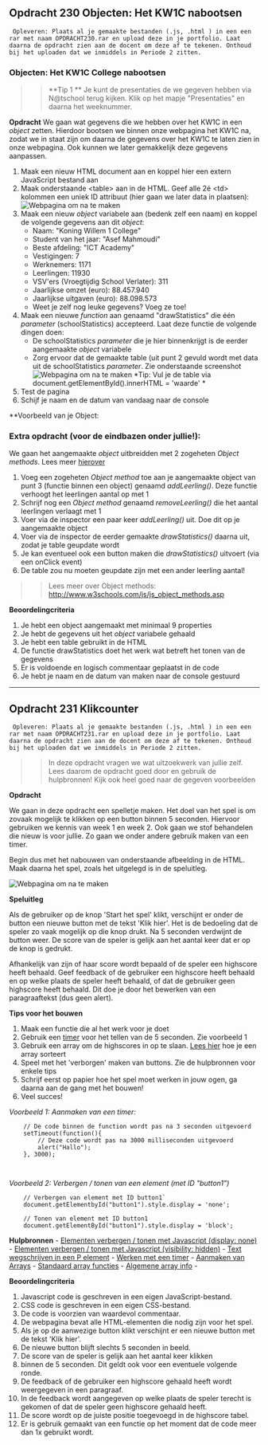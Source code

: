 ## Opdracht 230 Objecten: Het KW1C nabootsen

`` Opleveren: Plaats al je gemaakte bestanden (.js, .html ) in een een rar met naam OPDRACHT230.rar en upload deze in je portfolio. Laat daarna de opdracht zien aan de docent om deze af te tekenen. Onthoud bij het uploaden dat we inmiddels in Periode 2 zitten.``

### Objecten: Het KW1C College nabootsen

>> **Tip 1 ** Je kunt de presentaties de we gegeven hebben via N@tschool terug kijken. Klik op het mapje "Presentaties" en daarna het weeknummer.

**Opdracht**
We gaan wat gegevens die we hebben over het KW1C in een *object* zetten. 
Hierdoor bootsen we binnen onze webpagina het KW1C na, zodat we in staat zijn om daarna de gegevens over het KW1C te laten zien in onze webpagina. Ook kunnen we later gemakkelijk deze gegevens aanpassen.

1. Maak een nieuw HTML document aan en koppel hier een extern JavaScript bestand aan
2. Maak onderstaande &lt;table&gt; aan in de HTML. Geef alle 2é &lt;td&gt; kolommen een uniek ID attribuut (hier gaan we later data in plaatsen):
![Webpagina om na te maken](https://raw.githubusercontent.com/ictacademiekw1c/opdrachten-repository/master/javascript/p2/productie/Afbeeldingen/Opdracht230.png)
3. Maak een nieuw *object* variabele aan (bedenk zelf een naam) en koppel de volgende gegevens aan dit *object*:
	- Naam: "Koning Willem 1 College"
	- Student van het jaar: "Asef Mahmoudi"
	- Beste afdeling: "ICT Academy"
	- Vestigingen: 7
	- Werknemers: 1171
	- Leerlingen: 11930
	- VSV'ers (Vroegtijdig School Verlater): 311
	- Jaarlijkse omzet (euro): 88.457.940
	- Jaarlijkse uitgaven (euro): 88.098.573
	- Weet je zelf nog leuke gegevens? Voeg ze toe!
3. Maak een nieuwe *function* aan genaamd "drawStatistics" die één *parameter* (schoolStatistics) accepteerd. Laat deze functie de volgende dingen doen:
	- De schoolStatistics *parameter* die je hier binnenkrijgt is de eerder aangemaakte *object* variabele 
	- Zorg ervoor dat de gemaakte table (uit punt 2 gevuld wordt met data uit de schoolStatistics *parameter*. Zie onderstaande screenshot
![Webpagina om na te maken](https://raw.githubusercontent.com/ictacademiekw1c/opdrachten-repository/master/javascript/p2/productie/Afbeeldingen/Opdracht230_2.png)
*Tip: Vul je de table via document.getElementById().innerHTML = 'waarde' *
5. Test de pagina
6. Schijf je naam en de datum van vandaag naar de console

**Voorbeeld van je Object:

### Extra opdracht (voor de eindbazen onder jullie!):
We gaan het aangemaakte *object* uitbreidden met 2 zogeheten *Object methods*. Lees meer <a href="http://www.w3schools.com/js/js_object_methods.asp" target="_blank">hierover</a>

1. Voeg een zogeheten *Object method* toe aan je aangemaakte object van punt 3 (functie binnen een object) genaamd *addLeerling()*. Deze functie verhoogt het leerlingen aantal op met 1
2. Schrijf nog een *Object method* genaamd *removeLeerling()* die het aantal leerlingen verlaagt met 1
3. Voer via de inspector een paar keer *addLeerling()* uit. Doe dit op je aangemaakte object
4. Voer via de inspector de eerder gemaakte *drawStatistics()* daarna uit, zodat je table geupdate wordt
5. Je kan eventueel ook een button maken die *drawStatistics()* uitvoert (via een onClick event)
5. De table zou nu moeten geupdate zijn met een ander leerling aantal!

>> Lees meer over Object methods: http://www.w3schools.com/js/js_object_methods.asp  


**Beoordelingcriteria**
1. Je hebt een object aangemaakt met minimaal 9 properties
2. Je hebt de gegevens uit het *object* variabele gehaald
3. Je hebt een table gebruikt in de HTML
4. De functie drawStatistics doet het werk wat betreft het tonen van de gegevens
5. Er is voldoende en logisch commentaar geplaatst in de code
6. Je hebt je naam en de datum van maken naar de console gestuurd

---

## Opdracht 231 Klikcounter

`` Opleveren: Plaats al je gemaakte bestanden (.js, .html ) in een een rar met naam OPDRACHT231.rar en upload deze in je portfolio. Laat daarna de opdracht zien aan de docent om deze af te tekenen. Onthoud bij het uploaden dat we inmiddels in Periode 2 zitten.``

>> In deze opdracht vragen we wat uitzoekwerk van jullie zelf. Lees daarom de opdracht goed door en gebruik de hulpbronnen! Kijk ook heel goed naar de gegeven voorbeelden

**Opdracht**

We gaan in deze opdracht een spelletje maken. Het doel van het spel is om zovaak mogelijk te klikken op een button binnen 5 seconden. Hiervoor gebruiken we kennis van week 1 en week 2.
Ook gaan we stof behandelen die nieuw is voor jullie. Zo gaan we onder andere gebruik maken van een timer.

Begin dus met het nabouwen van onderstaande afbeelding in de HTML. Maak daarna het spel, zoals het uitgelegd is in de speluitleg.

![Webpagina om na te maken](https://raw.githubusercontent.com/ictacademiekw1c/opdrachten-repository/master/javascript/p2/productie/Afbeeldingen/Opdracht231.png)

**Speluitleg**

Als de gebruiker op de knop 'Start het spel' klikt, verschijnt er onder de button een nieuwe
button met de tekst 'Klik hier'. Het is de bedoeling dat de speler zo vaak mogelijk op die knop
drukt. Na 5 seconden verdwijnt de button weer. De score van de speler is gelijk aan het aantal
keer dat er op de knop is gedrukt.

Afhankelijk van zijn of haar score wordt bepaald of de speler een highscore heeft behaald. Geef feedback of de gebruiker een highscore heeft behaald en op 
welke plaats de speler heeft behaald, of dat de gebruiker geen highscore heeft behaald. 
Dit doe je door het bewerken van een paragraaftekst (dus geen alert).

**Tips voor het bouwen**
1. Maak een functie die al het werk voor je doet
2. Gebruik een <a href="http://www.w3schools.com/js/js_timing.asp" target="_blank">timer</a> voor het tellen van de 5 seconden. Zie voorbeeld 1
3. Gebruik een array om de highscores in op te slaan. <a href="http://www.w3schools.com/jsref/jsref_sort.asp" target="_blank">Lees hier</a> hoe je een array sorteert
4. Speel met het 'verborgen' maken van buttons. Zie de hulpbronnen voor enkele tips
5. Schrijf eerst op papier hoe het spel moet werken in jouw ogen, ga daarna aan de gang met het bouwen!
6. Veel succes! 


*Voorbeeld 1: Aanmaken van een timer:*
```
	// De code binnen de function wordt pas na 3 seconden uitgevoerd
	setTimeout(function(){ 
		// Deze code wordt pas na 3000 milliseconden uitgevoerd
		alert("Hallo");
	}, 3000);
	
	
```

*Voorbeeld 2: Verbergen / tonen van een element (met ID "button1")*
```
	// Verbergen van element met ID button1`
	document.getElementbyId("button1").style.display = 'none';
	
	// Tonen van element met ID button1
	document.getElementById("button1").style.display = 'block';

```


**Hulpbronnen**
	- <a href="http://www.w3schools.com/jsref/prop_style_display.asp" target="_blank">Elementen verbergen / tonen met Javascript (display: none)</a>
	- <a href="http://www.w3schools.com/jsref/prop_style_display.asp" target="_blank">Elementen verbergen / tonen met Javascript (visibility: hidden)</a>
	- <a href="http://www.w3schools.com/jsref/prop_html_innerhtml.asp" target="_blank">Text wegschrijven in een P element</a>
	- <a href="http://www.w3schools.com/js/js_timing.asp" target="_blank">Werken met een timer</a>
	- <a href="http://www.w3schools.com/js/js_arrays.asp" target="_blank">Aanmaken van Arrays</a>
	- <a href="http://www.w3schools.com/js/js_array_methods.asp" target="_blank">Standaard array functies</a>
	- <a href="http://www.w3schools.com/jsref/jsref_obj_array.asp" target="_blank">Algemene array info</a>
	- <a href="http://www.w3schools.com/jsref/jsref_sort.asp" target="_blank"></a>


**Beoordelingcriteria**
1. Javascript code is geschreven in een eigen JavaScript-bestand.
2. CSS code is geschreven in een eigen CSS-bestand.
3. De code is voorzien van waardevol commentaar.
4. De webpagina bevat alle HTML-elementen die nodig zijn voor het spel.
5. Als je op de aanwezige button klikt verschijnt er een nieuwe button met de tekst 'Klik hier'.
6. De nieuwe button blijft slechts 5 seconden in beeld.
7. De score van de speler is gelijk aan het aantal keer klikken
8. binnen de 5 seconden. Dit geldt ook voor een eventuele volgende ronde.
9. De feedback of de gebruiker een highscore gehaald heeft wordt weergegeven in een paragraaf.
10. In de feedback wordt aangegeven op welke plaats de speler terecht is gekomen of dat de speler geen highscore gehaald heeft.
11. De score wordt op de juiste positie toegevoegd in de highscore tabel.
12. Er is gebruik gemaakt van een functie op het moment dat de code meer dan 1x gebruikt wordt.